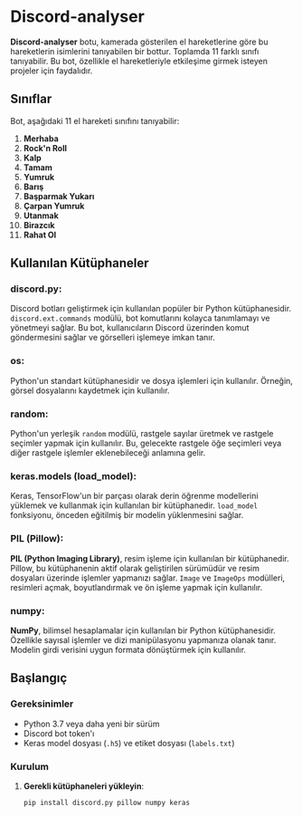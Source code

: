 # Discord-analyser

**Discord-analyser** botu, kamerada gösterilen el hareketlerine göre bu hareketlerin isimlerini tanıyabilen bir bottur. Toplamda 11 farklı sınıfı tanıyabilir. Bu bot, özellikle el hareketleriyle etkileşime girmek isteyen projeler için faydalıdır.

## Sınıflar
Bot, aşağıdaki 11 el hareketi sınıfını tanıyabilir:

1. **Merhaba**
2. **Rock'n Roll**
3. **Kalp**
4. **Tamam**
5. **Yumruk**
6. **Barış**
7. **Başparmak Yukarı**
8. **Çarpan Yumruk**
9. **Utanmak**
10. **Birazcık**
11. **Rahat Ol**

## Kullanılan Kütüphaneler

### **discord.py**:
Discord botları geliştirmek için kullanılan popüler bir Python kütüphanesidir. `discord.ext.commands` modülü, bot komutlarını kolayca tanımlamayı ve yönetmeyi sağlar. Bu bot, kullanıcıların Discord üzerinden komut göndermesini sağlar ve görselleri işlemeye imkan tanır.

### **os**:
Python'un standart kütüphanesidir ve dosya işlemleri için kullanılır. Örneğin, görsel dosyalarını kaydetmek için kullanılır.

### **random**:
Python'un yerleşik `random` modülü, rastgele sayılar üretmek ve rastgele seçimler yapmak için kullanılır. Bu, gelecekte rastgele öğe seçimleri veya diğer rastgele işlemler eklenebileceği anlamına gelir.

### **keras.models (load_model)**:
Keras, TensorFlow'un bir parçası olarak derin öğrenme modellerini yüklemek ve kullanmak için kullanılan bir kütüphanedir. `load_model` fonksiyonu, önceden eğitilmiş bir modelin yüklenmesini sağlar.

### **PIL (Pillow)**:
**PIL (Python Imaging Library)**, resim işleme için kullanılan bir kütüphanedir. Pillow, bu kütüphanenin aktif olarak geliştirilen sürümüdür ve resim dosyaları üzerinde işlemler yapmanızı sağlar. `Image` ve `ImageOps` modülleri, resimleri açmak, boyutlandırmak ve ön işleme yapmak için kullanılır.

### **numpy**:
**NumPy**, bilimsel hesaplamalar için kullanılan bir Python kütüphanesidir. Özellikle sayısal işlemler ve dizi manipülasyonu yapmanıza olanak tanır. Modelin girdi verisini uygun formata dönüştürmek için kullanılır.

## Başlangıç

### Gereksinimler

- Python 3.7 veya daha yeni bir sürüm
- Discord bot token'ı
- Keras model dosyası (`.h5`) ve etiket dosyası (`labels.txt`)

### Kurulum

1. **Gerekli kütüphaneleri yükleyin**:
   ```bash
   pip install discord.py pillow numpy keras
